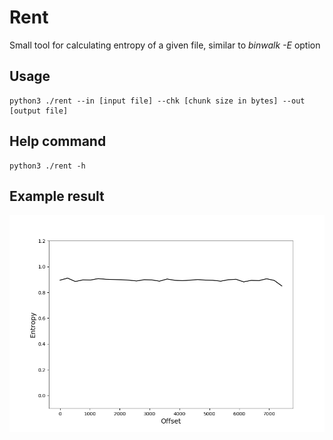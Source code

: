 # Rent
Small tool for calculating entropy of a given file, similar to *binwalk -E* option
## Usage
```
python3 ./rent --in [input file] --chk [chunk size in bytes] --out [output file]
```
## Help command
```
python3 ./rent -h
```

## Example result
![res](https://github.com/RaRhAeu/Rent/blob/master/Figure_1.png)
